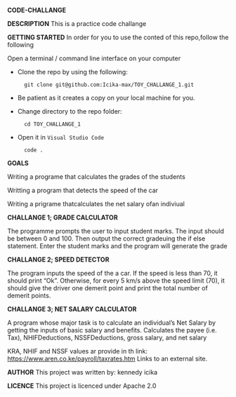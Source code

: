 **CODE-CHALLANGE**

**DESCRIPTION**
This is a practice code challange

**GETTING STARTED**
In order for you to use the conted of this repo,follow the following

Open a terminal / command line interface on your computer
- Clone the repo by using the following:

        git clone git@github.com:Icika-max/TOY_CHALLANGE_1.git
        
- Be patient as it creates a copy on your local machine for you.
- Change directory to the repo folder:

        cd TOY_CHALLANGE_1

- Open it in ``Visual Studio Code``

        code .


**GOALS**

Writing a programe that calculates the grades of the students

Writting a program that detects the speed of the car

Writing a prigrame thatcalculates the net salary ofan indiviual

**CHALLANGE 1; GRADE CALCULATOR**

The programme prompts the user to input student marks. The input should be between 0 and 100. Then output the correct gradeuing the if else statement.
Enter the student marks and the program will generate the grade

**CHALLANGE 2; SPEED DETECTOR**

The program inputs the speed of the a car. If the speed is less than 70, it should print “Ok”. Otherwise, for every 5 km/s above the speed limit (70), it should give the driver one demerit point and print the total number of demerit points.

**CHALLANGE 3; NET SALARY CALCULATOR**

A program whose major task is to calculate an individual’s Net Salary by getting the inputs of basic salary and benefits. Calculates the payee (i.e. Tax), NHIFDeductions, NSSFDeductions, gross salary, and net salary

KRA, NHIF and NSSF values ar provide in th link: https://www.aren.co.ke/payroll/taxrates.htm Links to an external site.

**AUTHOR**
This project was written by:
   kennedy icika
   
**LICENCE**
This project is licenced under Apache 2.0
